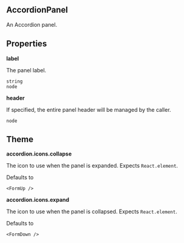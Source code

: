 ## AccordionPanel
An Accordion panel.


## Properties

**label**

The panel label.

```
string
node
```

**header**

If specified, the entire panel header will be managed by the caller.

```
node
```
  
## Theme
  
**accordion.icons.collapse**

The icon to use when the panel is expanded. Expects `React.element`.

Defaults to

```
<FormUp />
```

**accordion.icons.expand**

The icon to use when the panel is collapsed. Expects `React.element`.

Defaults to

```
<FormDown />
```
